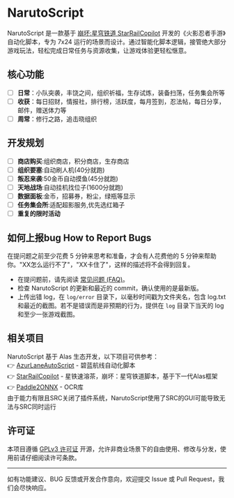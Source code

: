# NarutoScript

NarutoScript 是一款基于 [崩坏:星穹铁道 StarRailCopilot](https://github.com/LmeSzinc/StarRailCopilot) 开发的《火影忍者手游》自动化脚本，专为 7x24 运行的场景而设计。通过智能化脚本逻辑，接管绝大部分游戏玩法，轻松完成日常任务与资源收集，让游戏体验更轻松惬意。
## 核心功能
- [ ] **日常**：小队突袭，丰饶之间，组织祈福，生存试炼，装备扫荡，任务集会所等
- [ ] **收获**：每日招财，情报社，排行榜，活跃度，每月签到，忍法帖，每日分享，邮件，赠送体力等
- [ ] **周常**：修行之路，追击晓组织

## 开发规划
- [ ] **商店购买**:组织商店，积分商店，生存商店
- [ ] **组织要塞**:自动刷人机(40分就跑)
- [ ] **叛忍来袭**:50金币自动摸鱼(45分就跑)
- [ ] **天地战场**:自动挂机找位子(1600分就跑)
- [ ] **数据面板**:金币，招募券，粉尘，绿瓶等显示
- [ ] **任务集会所**:适配超影服务,优先选红箱子
- [ ] **重复的限时活动**

## 如何上报bug How to Report Bugs

在提问题之前至少花费 5 分钟来思考和准备，才会有人花费他的 5 分钟来帮助你。"XX怎么运行不了"，"XX卡住了"，这样的描述将不会得到回复。

- 在提问题前，请先阅读 [常见问题 (FAQ)](doc/faq.md)。
- 检查 NarutoScript 的更新和最近的 commit，确认使用的是最新版。
- 上传出错 log，在 `log/error` 目录下，以毫秒时间戳为文件夹名，包含 log.txt 和最近的截图。若不是错误而是非预期的行为，提供在 `log` 目录下当天的 log 和至少一张游戏截图。

## 相关项目

NarutoScript 基于 Alas 生态开发，以下项目可供参考：  
👉 [AzurLaneAutoScript](https://github.com/LmeSzinc/AzurLaneAutoScript) - 碧蓝航线自动化脚本  
👉 [StarRailCopilot](https://github.com/LmeSzinc/StarRailCopilot) - 星铁速溶茶，崩坏：星穹铁道脚本，基于下一代Alas框架  
👉 [Paddle2ONNX](https://github.com/PaddlePaddle/Paddle2ONNX) -  OCR库  
由于能力有限且SRC关闭了插件系统，NarutoScript使用了SRC的GUI可能导致无法与SRC同时运行

## 许可证

本项目遵循 [GPLv3 许可证](LICENSE) 开源，允许非商业场景下的自由使用、修改与分发，使用前请仔细阅读许可条款。


---

如有功能建议、BUG 反馈或开发合作意向，欢迎提交 Issue 或 Pull Request，我们会尽快响应。
